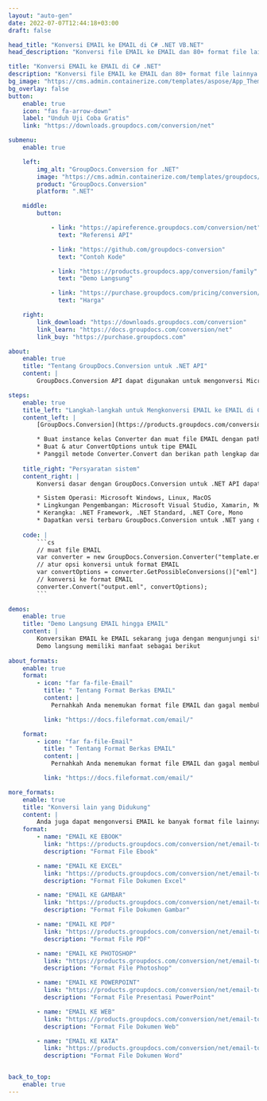 ```yaml
---
layout: "auto-gen"
date: 2022-07-07T12:44:18+03:00
draft: false

head_title: "Konversi EMAIL ke EMAIL di C# .NET VB.NET"
head_description: "Konversi file EMAIL ke EMAIL dan 80+ format file lainnya menggunakan API konversi dokumen asli untuk aplikasi .NET (C#, ASP.NET, VB.NET, .NET Core)."

title: "Konversi EMAIL ke EMAIL di C# .NET"
description: "Konversi file EMAIL ke EMAIL dan 80+ format file lainnya menggunakan API konversi dokumen asli untuk aplikasi .NET (C#, ASP.NET, VB.NET, .NET Core)."
bg_image: "https://cms.admin.containerize.com/templates/aspose/App_Themes/V3/images/bg/header1.png"
bg_overlay: false
button:
    enable: true
    icon: "fas fa-arrow-down"
    label: "Unduh Uji Coba Gratis"
    link: "https://downloads.groupdocs.com/conversion/net"

submenu:
    enable: true

    left:
        img_alt: "GroupDocs.Conversion for .NET"
        image: "https://cms.admin.containerize.com/templates/groupdocs/images/product-logos/90x90-noborder/groupdocs-conversion-net.png"
        product: "GroupDocs.Conversion"
        platform: ".NET"

    middle:
        button:

            - link: "https://apireference.groupdocs.com/conversion/net"
              text: "Referensi API"

            - link: "https://github.com/groupdocs-conversion"
              text: "Contoh Kode"

            - link: "https://products.groupdocs.app/conversion/family"
              text: "Demo Langsung"

            - link: "https://purchase.groupdocs.com/pricing/conversion/net"
              text: "Harga"

    right:
        link_download: "https://downloads.groupdocs.com/conversion"
        link_learn: "https://docs.groupdocs.com/conversion/net"
        link_buy: "https://purchase.groupdocs.com"

about:
    enable: true
    title: "Tentang GroupDocs.Conversion untuk .NET API"
    content: |
        GroupDocs.Conversion API dapat digunakan untuk mengonversi Microsoft Word, Excel, PowerPoint, PDF, Visio, dan berbagai format lainnya. GroupDocs.Conversion adalah API mandiri yang cocok untuk sisi server dan sistem backend yang membutuhkan kinerja tinggi. Itu tidak tergantung pada perangkat lunak apa pun seperti Microsoft atau Open Office.

steps:
    enable: true
    title_left: "Langkah-langkah untuk Mengkonversi EMAIL ke EMAIL di C#"
    content_left: |
        [GroupDocs.Conversion](https://products.groupdocs.com/conversion/net/) memudahkan pengembang untuk mengonversi file EMAIL ke EMAIL menggunakan beberapa baris kode.

        * Buat instance kelas Converter dan muat file EMAIL dengan path lengkap
        * Buat & atur ConvertOptions untuk tipe EMAIL
        * Panggil metode Converter.Convert dan berikan path lengkap dan format (EMAIL) sebagai parameter
        
    title_right: "Persyaratan sistem"
    content_right: |
        Konversi dasar dengan GroupDocs.Conversion untuk .NET API dapat dilakukan dengan menerapkan beberapa langkah mudah. API kami didukung di semua platform dan sistem operasi utama. Sebelum menjalankan kode di bawah ini, pastikan Anda telah menginstal prasyarat berikut di sistem Anda.

        * Sistem Operasi: Microsoft Windows, Linux, MacOS
        * Lingkungan Pengembangan: Microsoft Visual Studio, Xamarin, MonoDevelop
        * Kerangka: .NET Framework, .NET Standard, .NET Core, Mono
        * Dapatkan versi terbaru GroupDocs.Conversion untuk .NET yang diunduh dari [Nuget](https://www.nuget.org/packages/groupdocs.conversion)
        
    code: |
        ```cs
        // muat file EMAIL
        var converter = new GroupDocs.Conversion.Converter("template.eml");
        // atur opsi konversi untuk format EMAIL
        var convertOptions = converter.GetPossibleConversions()["eml"].ConvertOptions;
        // konversi ke format EMAIL
        converter.Convert("output.eml", convertOptions);
        ```
        
demos:
    enable: true
    title: "Demo Langsung EMAIL hingga EMAIL"
    content: |
        Konversikan EMAIL ke EMAIL sekarang juga dengan mengunjungi situs web [GroupDocs.Conversion Live Demo](https://products.groupdocs.app/conversion/EMAIL-to-EMAIL).  
        Demo langsung memiliki manfaat sebagai berikut
        
about_formats:
    enable: true
    format:
        - icon: "far fa-file-Email"
          title: " Tentang Format Berkas EMAIL"
          content: |
            Pernahkah Anda menemukan format file EMAIL dan gagal membukanya? Anda telah datang ke tempat yang tepat, kami akan menjelaskan apa itu format file EMAIL dan perangkat lunak apa yang direkomendasikan untuk membuka atau menggunakannya. Format file EMAIL digunakan oleh aplikasi EMAIL untuk menyimpan berbagai datanya termasuk pesan EMAIL, lampiran, folder, buku alamat, dll. Format file EMAIL terutama terkait dengan file Pesan EMAIL Outlook Express. Jenis file tambahan mungkin juga menggunakan ekstensi file EMAIL. Ada beberapa jenis file yang umum digunakan berkaitan dengan EMAIL. Di bawah ini adalah daftar format file paling populer yang digunakan oleh berbagai klien EMAIL untuk menyimpan pesan email dan data terkait lainnya.

          link: "https://docs.fileformat.com/email/"

    format:
        - icon: "far fa-file-Email"
          title: " Tentang Format Berkas EMAIL"
          content: |
            Pernahkah Anda menemukan format file EMAIL dan gagal membukanya? Anda telah datang ke tempat yang tepat, kami akan menjelaskan apa itu format file EMAIL dan perangkat lunak apa yang direkomendasikan untuk membuka atau menggunakannya. Format file EMAIL digunakan oleh aplikasi EMAIL untuk menyimpan berbagai datanya termasuk pesan EMAIL, lampiran, folder, buku alamat, dll. Format file EMAIL terutama terkait dengan file Pesan EMAIL Outlook Express. Jenis file tambahan mungkin juga menggunakan ekstensi file EMAIL. Ada beberapa jenis file yang umum digunakan berkaitan dengan EMAIL. Di bawah ini adalah daftar format file paling populer yang digunakan oleh berbagai klien EMAIL untuk menyimpan pesan email dan data terkait lainnya.

          link: "https://docs.fileformat.com/email/"

more_formats:
    enable: true
    title: "Konversi lain yang Didukung"
    content: |
        Anda juga dapat mengonversi EMAIL ke banyak format file lainnya. Silakan lihat daftar lengkapnya di bawah ini.
    format: 
        - name: "EMAIL KE EBOOK"
          link: "https://products.groupdocs.com/conversion/net/email-to-ebook"
          description: "Format File Ebook"

        - name: "EMAIL KE EXCEL"
          link: "https://products.groupdocs.com/conversion/net/email-to-excel"
          description: "Format File Dokumen Excel"

        - name: "EMAIL KE GAMBAR"
          link: "https://products.groupdocs.com/conversion/net/email-to-image"
          description: "Format File Dokumen Gambar"

        - name: "EMAIL KE PDF"
          link: "https://products.groupdocs.com/conversion/net/email-to-pdf"
          description: "Format File PDF"

        - name: "EMAIL KE PHOTOSHOP"
          link: "https://products.groupdocs.com/conversion/net/email-to-photoshop"
          description: "Format File Photoshop"

        - name: "EMAIL KE POWERPOINT"
          link: "https://products.groupdocs.com/conversion/net/email-to-powerpoint"
          description: "Format File Presentasi PowerPoint"

        - name: "EMAIL KE WEB"
          link: "https://products.groupdocs.com/conversion/net/email-to-web"
          description: "Format File Dokumen Web"

        - name: "EMAIL KE KATA"
          link: "https://products.groupdocs.com/conversion/net/email-to-word"
          description: "Format File Dokumen Word"


back_to_top:
    enable: true
---
```

